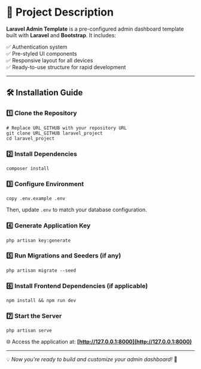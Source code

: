 # 🚀 Project Description
**Laravel Admin Template** is a pre-configured admin dashboard template built with **Laravel** and **Bootstrap**. It includes:

✅ Authentication system  
✅ Pre-styled UI components  
✅ Responsive layout for all devices  
✅ Ready-to-use structure for rapid development  

---

## 🛠️ Installation Guide

### 1️⃣ Clone the Repository
```
# Replace URL_GITHUB with your repository URL
git clone URL_GITHUB laravel_project
cd laravel_project
```

### 2️⃣ Install Dependencies
```
composer install
```

### 3️⃣ Configure Environment
```
copy .env.example .env
```
Then, update `.env` to match your database configuration.

### 4️⃣ Generate Application Key
```
php artisan key:generate
```

### 5️⃣ Run Migrations and Seeders (if any)
```
php artisan migrate --seed
```

### 6️⃣ Install Frontend Dependencies (if applicable)
```
npm install && npm run dev
```

### 7️⃣ Start the Server
```
php artisan serve
```
🌐 Access the application at: **[http://127.0.0.1:8000](http://127.0.0.1:8000)**

---
💡 *Now you're ready to build and customize your admin dashboard!* 🚀
